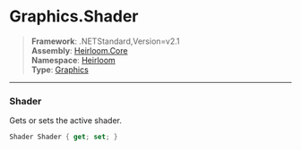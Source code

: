 # Graphics.Shader

> **Framework**: .NETStandard,Version=v2.1  
> **Assembly**: [Heirloom.Core][0]  
> **Namespace**: [Heirloom][0]  
> **Type**: [Graphics][1]  

--------------------------------------------------------------------------------

### Shader

Gets or sets the active shader.

```cs
Shader Shader { get; set; }
```

[0]: ../Heirloom.Core.md
[1]: Heirloom.Graphics.md

